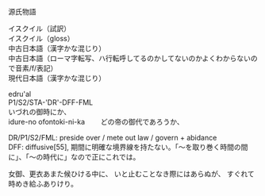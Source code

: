 源氏物語  
  
イスクイル（試訳）  
イスクイル（gloss）  
中古日本語（漢字かな混じり）  
中古日本語（ローマ字転写、ハ行転呼してるのかしてないのかよくわからないので音素/f/表記）  
現代日本語（漢字かな混じり）  
  
edru'al  
P1/S2/STA-'DR'-DFF-FML  
いづれの御時にか、  
idure-no ofontoki-ni-ka　　
どの帝の御代であろうか、  
  
DR/P1/S2/FML: preside over / mete out law / govern + abidance   
DFF: diffusive[55], 期間に明確な境界線を持たない。「〜を取り巻く時間の間に」、「〜の時代に」なので正にこれでは。  
  
女御、更衣あまた候ひける中に、
いと止むことなき際にはあらぬが、
すぐれて時めき給ふありけり。
